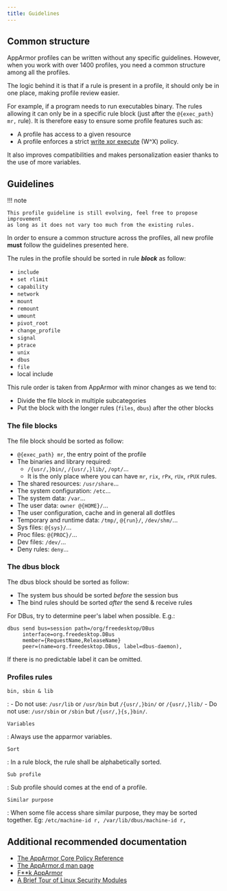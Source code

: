 ```yaml
---
title: Guidelines
---
```


## Common structure

AppArmor profiles can be written without any specific guidelines. However,
when you work with over 1400 profiles, you need a common structure among all the
profiles. 

The logic behind it is that if a rule is present in a profile, it should only be
in one place, making profile review easier. 

For example, if a program needs to run executables binary. The rules allowing it
can only be in a specific rule block (just after the `@{exec_path} mr,` rule). It
is therefore easy to ensure some profile features such as:

* A profile has access to a given resource 
* A profile enforces a strict [write xor execute] (W^X) policy. 

It also improves compatibilities and makes personalization easier thanks to the
use of more variables.
 
## Guidelines

!!! note

    This profile guideline is still evolving, feel free to propose improvement
    as long as it does not vary too much from the existing rules.

In order to ensure a common structure across the profiles, all new profile **must**
follow the guidelines presented here.

The rules in the profile should be sorted in rule ***block*** as follow:

- `include`
- `set rlimit`
- `capability`
- `network`
- `mount`
- `remount`
- `umount`
- `pivot_root`
- `change_profile`
- `signal`
- `ptrace`
- `unix`
- `dbus`
- `file`
- local include

This rule order is taken from AppArmor with minor changes as we tend to:

- Divide the file block in multiple subcategories
- Put the block with the longer rules (`files`, `dbus`) after the other blocks

### The file blocks

The file block should be sorted as follow:

- `@{exec_path} mr`, the entry point of the profile
- The binaries and library required:
    - `/{usr/,}bin/`, `/{usr/,}lib/`, `/opt/`...
    - It is the only place where you can have `mr`, `rix`, `rPx`, `rUx`, `rPUX` rules.
- The shared resources: `/usr/share`...
- The system configuration: `/etc`...
- The system data: `/var`...
- The user data: `owner @{HOME}/`...
- The user configuration, cache and in general all dotfiles
- Temporary and runtime data: `/tmp/`, `@{run}/`, `/dev/shm/`...
- Sys files: `@{sys}/`...
- Proc files: `@{PROC}/`... 
- Dev files: `/dev/`...
- Deny rules: `deny`...

### The dbus block


The dbus block should be sorted as follow:

- The system bus should be sorted *before* the session bus
- The bind rules should be sorted *after* the send & receive rules

For DBus, try to determine peer's label when possible. E.g.:
```
dbus send bus=session path=/org/freedesktop/DBus
     interface=org.freedesktop.DBus
     member={RequestName,ReleaseName}
     peer=(name=org.freedesktop.DBus, label=dbus-daemon),
```
If there is no predictable label it can be omitted.

### Profiles rules

`bin, sbin & lib`

:   - Do not use: `/usr/lib` or `/usr/bin` but `/{usr/,}bin/` or `/{usr/,}lib/`
    - Do not use: `/usr/sbin` or `/sbin` but `/{usr/,}{s,}bin/`.

`Variables`

:   Always use the apparmor variables.

`Sort`

:   In a rule block, the rule shall be alphabetically sorted.

`Sub profile`

:   Sub profile should comes at the end of a profile.

`Similar purpose`

:   When some file access share similar purpose, they may be sorted together. Eg:
    ```
    /etc/machine-id r,
    /var/lib/dbus/machine-id r,
    ```


## Additional recommended documentation

* [The AppArmor Core Policy Reference](https://gitlab.com/apparmor/apparmor/-/wikis/AppArmor_Core_Policy_Reference)
* [The AppArmor.d man page](https://man.archlinux.org/man/apparmor.d.5)
* [F**k AppArmor](https://presentations.nordisch.org/apparmor/#/)
* [A Brief Tour of Linux Security Modules](https://www.starlab.io/blog/a-brief-tour-of-linux-security-modules)

[write xor execute]: https://en.wikipedia.org/wiki/W%5EX

